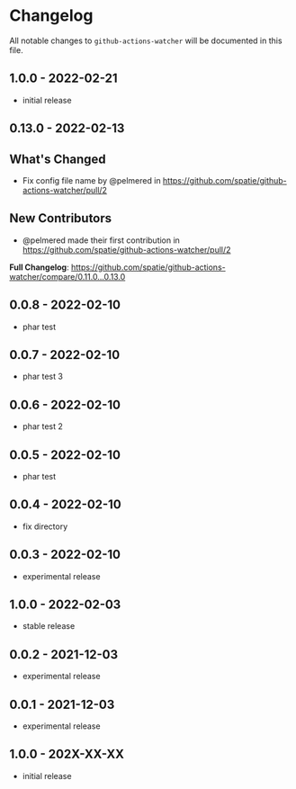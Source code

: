 # Changelog

All notable changes to `github-actions-watcher` will be documented in this file.

## 1.0.0 - 2022-02-21

- initial release

## 0.13.0 - 2022-02-13

## What's Changed

- Fix config file name by @pelmered in https://github.com/spatie/github-actions-watcher/pull/2

## New Contributors

- @pelmered made their first contribution in https://github.com/spatie/github-actions-watcher/pull/2

**Full Changelog**: https://github.com/spatie/github-actions-watcher/compare/0.11.0...0.13.0

## 0.0.8 - 2022-02-10

- phar test

## 0.0.7 - 2022-02-10

- phar test 3

## 0.0.6 - 2022-02-10

- phar test 2

## 0.0.5 - 2022-02-10

- phar test

## 0.0.4 - 2022-02-10

- fix directory

## 0.0.3 - 2022-02-10

- experimental release

## 1.0.0 - 2022-02-03

- stable release

## 0.0.2 - 2021-12-03

- experimental release

## 0.0.1 - 2021-12-03

- experimental release

## 1.0.0 - 202X-XX-XX

- initial release
